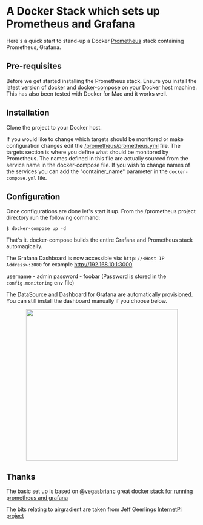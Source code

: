 # A Docker Stack which sets up Prometheus and Grafana
Here's a quick start to stand-up a Docker [Prometheus](http://prometheus.io/) stack containing Prometheus, Grafana.

## Pre-requisites
Before we get started installing the Prometheus stack. Ensure you install the latest version of docker and [docker-compose](https://docs.docker.com/compose/install/) on your Docker host machine. This has also been tested with Docker for Mac and it works well.

## Installation
Clone the project to your Docker host.

If you would like to change which targets should be monitored or make configuration changes edit the [/prometheus/prometheus.yml](https://github.com/vegasbrianc/prometheus/blob/version-2/prometheus/prometheus.yml) file. The targets section is where you define what should be monitored by Prometheus. The names defined in this file are actually sourced from the service name in the docker-compose file. If you wish to change names of the services you can add the "container_name" parameter in the `docker-compose.yml` file.

## Configuration

Once configurations are done let's start it up. From the /prometheus project directory run the following command:

    $ docker-compose up -d


That's it. docker-compose builds the entire Grafana and Prometheus stack automagically.

The Grafana Dashboard is now accessible via: `http://<Host IP Address>:3000` for example http://192.168.10.1:3000

username - admin password - foobar (Password is stored in the `config.monitoring` env file)

The DataSource and Dashboard for Grafana are automatically provisioned. You can still install the dashboard manually if you choose below.


<center><img src="https://github.com/vegasbrianc/github-monitoring/blob/master/images/Grafana_Add_Data_Source.png" width="400" heighth="400"></center>

## Thanks

The basic set up is based on [@vegasbrianc](https://github.com/vegasbrianc) great [docker stack for running prometheus and grafana](https://github.com/vegasbrianc/github-monitoring)

The bits relating to airgradient are taken from Jeff Geerlings [InternetPi project](https://github.com/geerlingguy/internet-pi)
